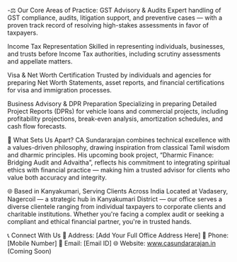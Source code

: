 -⚖️ Our Core Areas of Practice:
GST Advisory & Audits
Expert handling of GST compliance, audits, litigation support, and preventive cases — with a proven track record of resolving high-stakes assessments in favor of taxpayers.

Income Tax Representation
Skilled in representing individuals, businesses, and trusts before Income Tax authorities, including scrutiny assessments and appellate matters.

Visa & Net Worth Certification
Trusted by individuals and agencies for preparing Net Worth Statements, asset reports, and financial certifications for visa and immigration processes.

Business Advisory & DPR Preparation
Specializing in preparing Detailed Project Reports (DPRs) for vehicle loans and commercial projects, including profitability projections, break-even analysis, amortization schedules, and cash flow forecasts.

🧭 What Sets Us Apart?
CA Sundararajan combines technical excellence with a values-driven philosophy, drawing inspiration from classical Tamil wisdom and dharmic principles. His upcoming book project, “Dharmic Finance: Bridging Audit and Advaitha”, reflects his commitment to integrating spiritual ethics with financial practice — making him a trusted advisor for clients who value both accuracy and integrity.

🌐 Based in Kanyakumari, Serving Clients Across India
Located at Vadasery, Nagercoil — a strategic hub in Kanyakumari District — our office serves a diverse clientele ranging from individual taxpayers to corporate clients and charitable institutions. Whether you're facing a complex audit or seeking a compliant and ethical financial partner, you're in trusted hands.

📞 Connect With Us
🏢 Address: [Add Your Full Office Address Here]
📱 Phone: [Mobile Number]
📧 Email: [Email ID]
🌐 Website: www.casundararajan.in (Coming Soon)
<!---
SSUNDAR2019/SSUNDAR2019 is a ✨ special ✨ repository because its `README.md` (this file) appears on your GitHub profile.
You can click the Preview link to take a look at your changes.
--->
